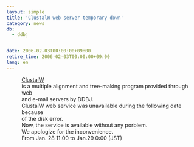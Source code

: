 ```yaml
---
layout: simple
title: 'ClustalW web server temporary down'
category: news
db:
  - ddbj


date: 2006-02-03T00:00:00+09:00
retire_time: 2006-02-03T00:00:00+09:00
lang: en
---
```


<dd><a href="http://clustalw.ddbj.nig.ac.jp/top-e.html">ClustalW</a><br> is a multiple alignment and tree-making program provided through web<br> and e-mail servers by DDBJ.
<dd>ClustalW web service was unavailable during the following date because<br> of the disk error.<br> Now, the service is available without any porblem.<br> We apologize for the inconvenience.
<dd>From Jan. 28 11:00 to Jan.29 0:00 (JST)</dd>
</dd>
</dd>
